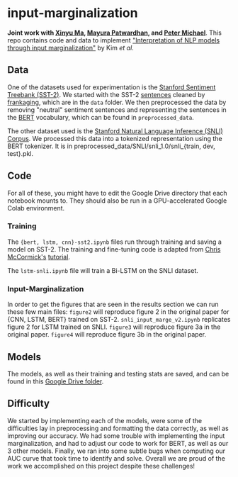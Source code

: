 # input-marginalization
**Joint work with [Xinyu Ma](https://github.com/maxinY), [Mayura Patwardhan](https://github.com/mayapatward), and [Peter Michael](https://github.com/ptrmcl)**. This repo contains code and data to implement ["Interpretation of NLP models through input marginalization"](https://www.aclweb.org/anthology/2020.emnlp-main.255/) by Kim *et al*.

## Data

One of the datasets used for experimentation is the [Stanford Sentiment Treebank (SST-2)](https://www.kaggle.com/atulanandjha/stanford-sentiment-treebank-v2-sst2). We started with the SST-2 [sentences](https://github.com/frankaging/SST2-Sentence) cleaned by [frankaging](https://github.com/frankaging), which are in the `data` folder. We then preprocessed the data by removing "neutral" sentiment sentences and representing the sentences in the [BERT](https://huggingface.co/transformers/model_doc/bert.html) vocabulary, which can be found in `preprocessed_data`.

The other dataset used is the [Stanford Natural Language Inference (SNLI) Corpus](https://nlp.stanford.edu/projects/snli/). We processed this data into a tokenized representation using the BERT tokenizer. It is in preprocessed\_data/SNLI/snli\_1.0/snli\_{train, dev, test}.pkl.

## Code

For all of these, you might have to edit the Google Drive directory that each notebook mounts to. They should also be run in a GPU-accelerated Google Colab environment.

### Training
The `{bert, lstm, cnn}-sst2.ipynb` files run through training and saving a model on SST-2. The training and fine-tuning code is adapted from [Chris McCormick's](https://mccormickml.com/) [tutorial](https://mccormickml.com/2019/07/22/BERT-fine-tuning/). 

The `lstm-snli.ipynb` file will train a Bi-LSTM on the SNLI dataset.

### Input-Marginalization
In order to get the figures that are seen in the results section we can run these few main files:
`figure2` will reproduce figure 2 in the original paper for {CNN, LSTM, BERT} trained on SST-2.
`snli_input_marge_v2.ipynb` replicates figure 2 for LSTM trained on SNLI.
`figure3` will reproduce figure 3a in the original paper.
`figure4` will reproduce figure 3b in the original paper.

## Models

The models, as well as their training and testing stats are saved, and can be found in this [Google Drive folder](https://drive.google.com/drive/folders/1j7VFnPhvn9Yg3fjx1flCQy3tHZlUs0mi?usp=sharing).

## Difficulty
We started by implementing each of the models, were some of the difficulties lay in preprocessing and formatting the data correctly, as well as improving our accuracy. We had some trouble with implementing the input marginalization, and had to adjust our code to work for BERT, as well as our 3 other models. Finally, we ran into some subtle bugs when computing our AUC curve that took time to identify and solve. Overall we are proud of the work we accomplished on this project despite these challenges!

